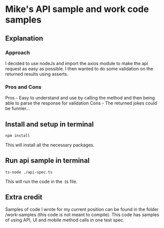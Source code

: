 # Mike's API sample and work code samples

## Explanation
### Approach
I decided to use nodeJs and import the axios module to make the api request as easy as possible. I then wanted to do some validation on the returned results using asserts.

### Pros and Cons
Pros - Easy to understand and use by calling the method and then being able to parse the response for validation
Cons - The returned jokes could be funnier...

## Install and setup in terminal
`npm install`

This will install all the necessary packages.

## Run api sample in terminal
`ts-node ./api-spec.ts`

This will run the code in the .ts file.

## Extra credit
Samples of code I wrote for my current position can be found in the folder /work-samples (this code is not meant to compile).
This code has samples of using API, UI and mobile method calls in one test spec.
